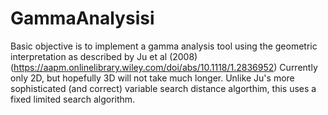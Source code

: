 # GammaAnalysisi
Basic objective is to implement a gamma analysis tool using the geometric interpretation as described by Ju et al (2008) (https://aapm.onlinelibrary.wiley.com/doi/abs/10.1118/1.2836952)
Currently only 2D, but hopefully 3D will not take much longer. Unlike Ju's more sophisticated (and correct) variable search distance algorthim, this uses a fixed limited search algorithm.

